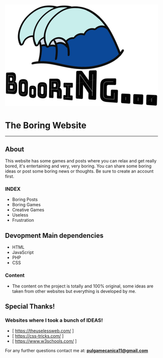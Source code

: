<h1>
	<div align=”center”><img src="img/logo400px.png"></div>
</h1>

# The Boring Website

---

## About

This website has some games and posts where you can relax and get really bored, it's entertaining and very, very boring.
You can share some boring ideas or post some boring news or thoughts. Be sure to create an account first.

### INDEX
+ Boring Posts
+ Boring Games
+ Creative Games
+ Useless
+ Frustration

## Devopment Main dependencies

- HTML
- JavaScript
- PHP
- CSS

### Content
- The content on the project is totally and 100% original, some ideas are taken from other websites but everything is developed by me.

## Special Thanks!
### Websites where I took a bunch of IDEAS!
+ [ https://theuselessweb.com/ ]
+ [ https://css-tricks.com/ ]
+ [ https://www.w3schools.com/ ]

For any further questions contact me at: **pulgamecanica11@gmail.com**